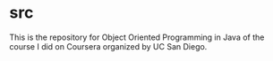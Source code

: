 # src
This is the repository for Object Oriented Programming in Java of the course I did on Coursera organized by UC San Diego.
